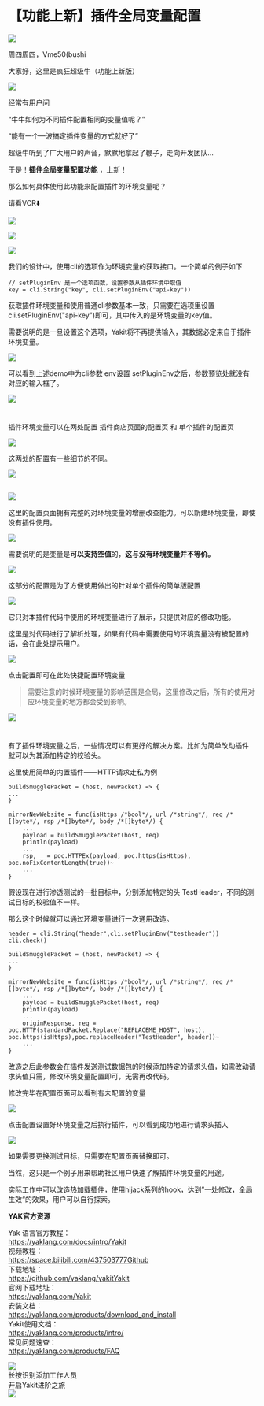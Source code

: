 #  【功能上新】插件全局变量配置

![](/articles/wechat2md-57d4b38fb5fac67b077017855ed50c43.gif)

周四周四，Vme50(bushi

大家好，这里是疯狂超级牛（功能上新版）

![](/articles/wechat2md-be056115ce4cad5a943f713126836d75.png)

经常有用户问

“牛牛如何为不同插件配置相同的变量值呢？”

“能有一个一波搞定插件变量的方式就好了”

超级牛听到了广大用户的声音，默默地拿起了鞭子，走向开发团队...

于是！**插件全局变量配置功能** ，上新！

那么如何具体使用此功能来配置插件的环境变量呢？

请看VCR⬇️

![](/articles/wechat2md-f449c4ddfa6b3c48c868fc5c880bb625.jpeg)

![](/articles/wechat2md-aff5859e2a52e9f6b3cdb79577b4490b.png)

![](/articles/wechat2md-4716e77f643320a73d13ca6cfbc8e1bd.png)

我们的设计中，使用cli的选项作为环境变量的获取接口。一个简单的例子如下
```
// setPluginEnv 是一个选项函数，设置参数从插件环境中取值
key = cli.String("key", cli.setPluginEnv("api-key"))
```  

获取插件环境变量和使用普通cli参数基本一致，只需要在选项里设置 cli.setPluginEnv("api-key")即可，其中传入的是环境变量的key值。

需要说明的是一旦设置这个选项，Yakit将不再提供输入，其数据必定来自于插件环境变量。

![](/articles/wechat2md-b8b16137585d937c62e015ba908cdcbd.png)

可以看到上述demo中为cli参数 env设置 setPluginEnv之后，参数预览处就没有对应的输入框了。

![](/articles/wechat2md-1a801c50533ae96fb847ce0684387123.png)
#   

插件环境变量可以在两处配置 插件商店页面的配置页 和 单个插件的配置页

![](/articles/wechat2md-c3d38c9c921bb07ae8e56fd9dc9044c6.png)

这两处的配置有一些细节的不同。

![](/articles/wechat2md-7a5f49a132d2c96ea9ec5802ac063f84.png)
##   

![](/articles/wechat2md-ebe23df29491b7cec345f26b5f5e29d3.png)

这里的配置页面拥有完整的对环境变量的增删改查能力。可以新建环境变量，即使没有插件使用。

![](/articles/wechat2md-8f1aaea01d4fa3ca6da42ff5dc2a7c07.png)

需要说明的是变量是**可以支持空值**的，**这与没有环境变量并不等价。**

![](/articles/wechat2md-cd2cc4afc7fd915eafc2b6c3cea555a4.png) 

这部分的配置是为了方便使用做出的针对单个插件的简单版配置

![](/articles/wechat2md-61644b57d884342a3156ba198a13a62d.png)

它只对本插件代码中使用的环境变量进行了展示，只提供对应的修改功能。

这里是对代码进行了解析处理，如果有代码中需要使用的环境变量没有被配置的话，会在此处提示用户。

![](/articles/wechat2md-a93f331e03d4781d13aa42728374e991.png)

点击配置即可在此处快捷配置环境变量
> 需要注意的时候环境变量的影响范围是全局，这里修改之后，所有的使用对应环境变量的地方都会受到影响。


![](/articles/wechat2md-f933d85b578090be8ecbd16adea56dcd.png)
#   

有了插件环境变量之后，一些情况可以有更好的解决方案。比如为简单改动插件 就可以为其添加特定的校验头。

这里使用简单的内置插件——HTTP请求走私为例
```
buildSmugglePacket = (host, newPacket) => {
...
}

mirrorNewWebsite = func(isHttps /*bool*/, url /*string*/, req /*[]byte*/, rsp /*[]byte*/, body /*[]byte*/) {
    ...
    payload = buildSmugglePacket(host, req)
    println(payload)
    ...
    rsp, _ = poc.HTTPEx(payload, poc.https(isHttps), poc.noFixContentLength(true))~
    ...
}
```  

假设现在进行渗透测试的一批目标中，分别添加特定的头 TestHeader，不同的测试目标的校验值不一样。

那么这个时候就可以通过环境变量进行一次通用改造。
```
header = cli.String("header",cli.setPluginEnv("testheader"))
cli.check()

buildSmugglePacket = (host, newPacket) => {
...
}

mirrorNewWebsite = func(isHttps /*bool*/, url /*string*/, req /*[]byte*/, rsp /*[]byte*/, body /*[]byte*/) {
    ...
    payload = buildSmugglePacket(host, req)
    println(payload)
    ...
    originResponse, req = poc.HTTP(standardPacket.Replace("REPLACEME_HOST", host), poc.https(isHttps),poc.replaceHeader("TestHeader", header))~
    ...
}
```  

改造之后此参数会在插件发送测试数据包的时候添加特定的请求头值，如需改动请求头值只需，修改环境变量配置即可，无需再改代码。

修改完毕在配置页面可以看到有未配置的变量

![](/articles/wechat2md-e0099c9fb757084b7c3d4bc20bcc2398.png)

点击配置设置好环境变量之后执行插件，可以看到成功地进行请求头插入

![](/articles/wechat2md-20542c2fdecf06753b38084ba59526d6.png)

如果需要更换测试目标，只需要在配置页面替换即可。

当然，这只是一个例子用来帮助社区用户快速了解插件环境变量的用途。

实际工作中可以改造热加载插件，使用hijack系列的hook，达到”一处修改，全局生效“的效果，用户可以自行探索。



**YAK官方资源**  
  
  
Yak 语言官方教程：  
https://yaklang.com/docs/intro/Yakit   
视频教程：  
https://space.bilibili.com/437503777Github  
下载地址：  
https://github.com/yaklang/yakitYakit  
官网下载地址：  
https://yaklang.com/Yakit  
安装文档：  
https://yaklang.com/products/download_and_install  
Yakit使用文档：  
https://yaklang.com/products/intro/  
常见问题速查：  
https://yaklang.com/products/FAQ  
  
![](/articles/wechat2md-85062b6e6c63b9d9d17d1e2a5ca2ec01.other)  
长按识别添加工作人员  
开启Yakit进阶之旅  
![](/articles/wechat2md-14665f86963c7c123b43378ebc55bb0f.other)  
